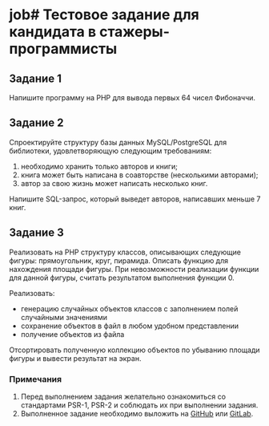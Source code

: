 # job# Тестовое задание для кандидата в стажеры-программисты

## Задание 1
Напишите программу на PHP для вывода первых 64 чисел Фибоначчи.

## Задание 2
Спроектируйте структуру базы данных MySQL/PostgreSQL для библиотеки, удовлетворяющую следующим требованиям:
1. необходимо хранить только авторов и книги;
2. книга может быть написана в соавторстве (несколькими авторами);
3. автор за свою жизнь может написать несколько книг.

Напишите SQL-запрос, который выведет авторов, написавших меньше 7 книг.  

## Задание 3
Реализовать на PHP структуру классов, описывающих следующие фигуры: прямоугольник, круг, пирамида.
Описать функцию для нахождения площади фигуры. При невозможности реализации функции для данной фигуры, считать результатом выполнения функции 0.

Реализовать:
- генерацию случайных объектов классов с заполнением полей случайными значениями
- сохранение объектов в файл в любом удобном представлении
- получение объектов из файла

Отсортировать полученную коллекцию объектов по убыванию площади фигуры и вывести результат на экран.


### Примечания
1. Перед выполнением задания желательно ознакомиться со стандартами PSR-1, PSR-2 и соблюдать их при выполнении задания.
2. Выполненное задание необходимо выложить на [GitHub](https://github.com) или [GitLab](https://gitlab.com).
